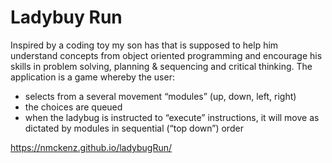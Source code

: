 # Ladybuy Run

Inspired by a coding toy my son has that is supposed to help him understand concepts from object oriented programming and encourage his skills in problem solving, planning & sequencing and critical thinking.
The application is a game whereby the user:
- selects from a several movement “modules” (up, down, left, right)
- the choices are queued
- when the ladybug is instructed to “execute” instructions, it will move as dictated by modules in sequential (“top down”) order

https://nmckenz.github.io/ladybugRun/
